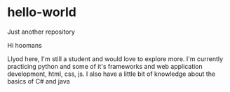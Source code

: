 # hello-world
Just another repository

Hi hoomans 

Llyod here, I'm still a student and would love to explore more. I'm currently practicing
python and some of it's frameworks and web application development, html, css, js. I also 
have a little bit of knowledge about the basics of C# and java
